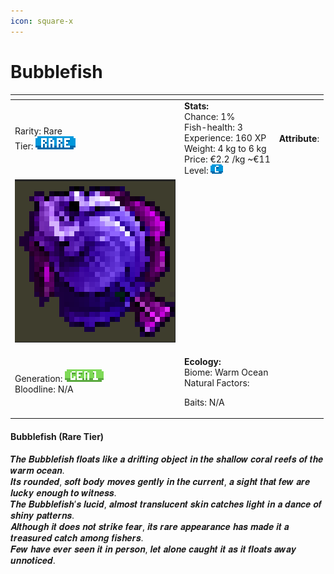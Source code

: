 ```yaml
---
icon: square-x
---
```


# Bubblefish



<table data-view="cards"><thead><tr><th></th><th></th><th></th></tr></thead><tbody><tr><td>Rarity: Rare<br>Tier: <img src="../../../../../.gitbook/assets/rarity_rare.png" alt=""></td><td><strong>Stats:</strong><br>Chance: 1%<br>Fish-health: 3<br>Experience: 160 XP<br>Weight: 4 kg to 6 kg<br>Price: €2.2 /kg  ~€11<br>Level:  <img src="../../../../../.gitbook/assets/quality_c (4).png" alt=""></td><td><strong>Attribute</strong>: </td></tr><tr><td><img src="../../../../../.gitbook/assets/image (68).png" alt="" data-size="original"></td><td></td><td></td></tr><tr><td>Generation: <img src="../../../../../.gitbook/assets/gen1 (1).png" alt=""><br>Bloodline: N/A</td><td><p><strong>Ecology:</strong> <br>Biome: Warm Ocean<br>Natural Factors: </p><p>Baits: N/A<br></p></td><td></td></tr></tbody></table>

#### **Bubblefish** (Rare Tier)

𝑻𝒉𝒆 𝑩𝒖𝒃𝒃𝒍𝒆𝒇𝒊𝒔𝒉 𝒇𝒍𝒐𝒂𝒕𝒔 𝒍𝒊𝒌𝒆 𝒂 𝒅𝒓𝒊𝒇𝒕𝒊𝒏𝒈 𝒐𝒃𝒋𝒆𝒄𝒕 𝒊𝒏 𝒕𝒉𝒆 𝒔𝒉𝒂𝒍𝒍𝒐𝒘 𝒄𝒐𝒓𝒂𝒍 𝒓𝒆𝒆𝒇𝒔 𝒐𝒇 𝒕𝒉𝒆 𝒘𝒂𝒓𝒎 𝒐𝒄𝒆𝒂𝒏.\
𝑰𝒕𝒔 𝒓𝒐𝒖𝒏𝒅𝒆𝒅, 𝒔𝒐𝒇𝒕 𝒃𝒐𝒅𝒚 𝒎𝒐𝒗𝒆𝒔 𝒈𝒆𝒏𝒕𝒍𝒚 𝒊𝒏 𝒕𝒉𝒆 𝒄𝒖𝒓𝒓𝒆𝒏𝒕, 𝒂 𝒔𝒊𝒈𝒉𝒕 𝒕𝒉𝒂𝒕 𝒇𝒆𝒘 𝒂𝒓𝒆 𝒍𝒖𝒄𝒌𝒚 𝒆𝒏𝒐𝒖𝒈𝒉 𝒕𝒐 𝒘𝒊𝒕𝒏𝒆𝒔𝒔.\
𝑻𝒉𝒆 𝑩𝒖𝒃𝒃𝒍𝒆𝒇𝒊𝒔𝒉’𝒔 𝒍𝒖𝒄𝒊𝒅, 𝒂𝒍𝒎𝒐𝒔𝒕 𝒕𝒓𝒂𝒏𝒔𝒍𝒖𝒄𝒆𝒏𝒕 𝒔𝒌𝒊𝒏 𝒄𝒂𝒕𝒄𝒉𝒆𝒔 𝒍𝒊𝒈𝒉𝒕 𝒊𝒏 𝒂 𝒅𝒂𝒏𝒄𝒆 𝒐𝒇 𝒔𝒉𝒊𝒏𝒚 𝒑𝒂𝒕𝒕𝒆𝒓𝒏𝒔.\
𝑨𝒍𝒕𝒉𝒐𝒖𝒈𝒉 𝒊𝒕 𝒅𝒐𝒆𝒔 𝒏𝒐𝒕 𝒔𝒕𝒓𝒊𝒌𝒆 𝒇𝒆𝒂𝒓, 𝒊𝒕𝒔 𝒓𝒂𝒓𝒆 𝒂𝒑𝒑𝒆𝒂𝒓𝒂𝒏𝒄𝒆 𝒉𝒂𝒔 𝒎𝒂𝒅𝒆 𝒊𝒕 𝒂 𝒕𝒓𝒆𝒂𝒔𝒖𝒓𝒆𝒅 𝒄𝒂𝒕𝒄𝒉 𝒂𝒎𝒐𝒏𝒈 𝒇𝒊𝒔𝒉𝒆𝒓𝒔.\
𝑭𝒆𝒘 𝒉𝒂𝒗𝒆 𝒆𝒗𝒆𝒓 𝒔𝒆𝒆𝒏 𝒊𝒕 𝒊𝒏 𝒑𝒆𝒓𝒔𝒐𝒏, 𝒍𝒆𝒕 𝒂𝒍𝒐𝒏𝒆 𝒄𝒂𝒖𝒈𝒉𝒕 𝒊𝒕 𝒂𝒔 𝒊𝒕 𝒇𝒍𝒐𝒂𝒕𝒔 𝒂𝒘𝒂𝒚 𝒖𝒏𝒏𝒐𝒕𝒊𝒄𝒆𝒅.
